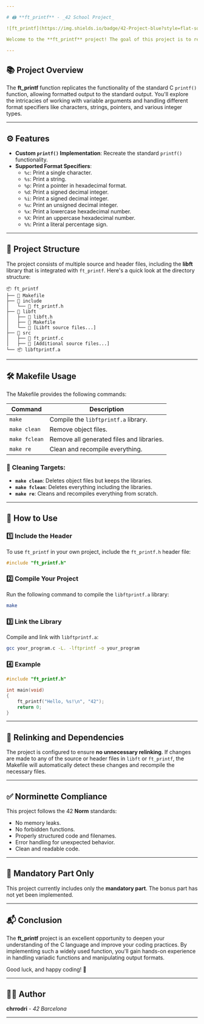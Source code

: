 ```yaml
---

# 🖨️ **ft_printf** - _42 School Project_

![ft_printf](https://img.shields.io/badge/42-Project-blue?style=flat-square)

Welcome to the **ft_printf** project! The goal of this project is to re-implement the well-known `printf()` function in C, providing a deeper understanding of variadic functions, memory management, and handling formatted output.

---
```


## 📚 **Project Overview**
The **ft_printf** function replicates the functionality of the standard C `printf()` function, allowing formatted output to the standard output. You'll explore the intricacies of working with variable arguments and handling different format specifiers like characters, strings, pointers, and various integer types.

---

## ⚙️ **Features**

- **Custom `printf()` Implementation**: Recreate the standard `printf()` functionality.
- **Supported Format Specifiers**:
  - `%c`: Print a single character.
  - `%s`: Print a string.
  - `%p`: Print a pointer in hexadecimal format.
  - `%d`: Print a signed decimal integer.
  - `%i`: Print a signed decimal integer.
  - `%u`: Print an unsigned decimal integer.
  - `%x`: Print a lowercase hexadecimal number.
  - `%X`: Print an uppercase hexadecimal number.
  - `%%`: Print a literal percentage sign.

---

## 📂 **Project Structure**

The project consists of multiple source and header files, including the **libft** library that is integrated with `ft_printf`. Here's a quick look at the directory structure:

```
📦 ft_printf
├── 📄 Makefile
├── 📁 include
│   └── 📄 ft_printf.h
├── 📁 libft
│   ├── 📄 libft.h
│   ├── 📄 Makefile
│   └── 📄 [Libft source files...]
├── 📁 src
│   ├── 📄 ft_printf.c
│   ├── 📄 [Additional source files...]
└── 📦 libftprintf.a
```

---

## 🛠️ **Makefile Usage**

The Makefile provides the following commands:

| Command       | Description                              |
|---------------|------------------------------------------|
| `make`        | Compile the `libftprintf.a` library.     |
| `make clean`  | Remove object files.                     |
| `make fclean` | Remove all generated files and libraries.|
| `make re`     | Clean and recompile everything.          |

### 🧹 **Cleaning Targets**:
- **`make clean`**: Deletes object files but keeps the libraries.
- **`make fclean`**: Deletes everything including the libraries.
- **`make re`**: Cleans and recompiles everything from scratch.

---

## 📝 **How to Use**

### 1️⃣ **Include the Header**
To use `ft_printf` in your own project, include the `ft_printf.h` header file:

```c
#include "ft_printf.h"
```

### 2️⃣ **Compile Your Project**
Run the following command to compile the `libftprintf.a` library:

```bash
make
```

### 3️⃣ **Link the Library**
Compile and link with `libftprintf.a`:

```bash
gcc your_program.c -L. -lftprintf -o your_program
```

### 4️⃣ **Example**
```c
#include "ft_printf.h"

int main(void)
{
    ft_printf("Hello, %s!\n", "42");
    return 0;
}
```

---

## 🚀 **Relinking and Dependencies**

The project is configured to ensure **no unnecessary relinking**. If changes are made to any of the source or header files in `libft` or `ft_printf`, the Makefile will automatically detect these changes and recompile the necessary files.

---

## ✅ **Norminette Compliance**

This project follows the 42 **Norm** standards:
- No memory leaks.
- No forbidden functions.
- Properly structured code and filenames.
- Error handling for unexpected behavior.
- Clean and readable code.

---

## 🎯 **Mandatory Part Only**

This project currently includes only the **mandatory part**. The bonus part has not yet been implemented.

---

## 📬 **Conclusion**

The **ft_printf** project is an excellent opportunity to deepen your understanding of the C language and improve your coding practices. By implementing such a widely used function, you'll gain hands-on experience in handling variadic functions and manipulating output formats.

Good luck, and happy coding! 🚀

---

## 👨‍💻 **Author**

**chrrodri** - _42 Barcelona_

---
